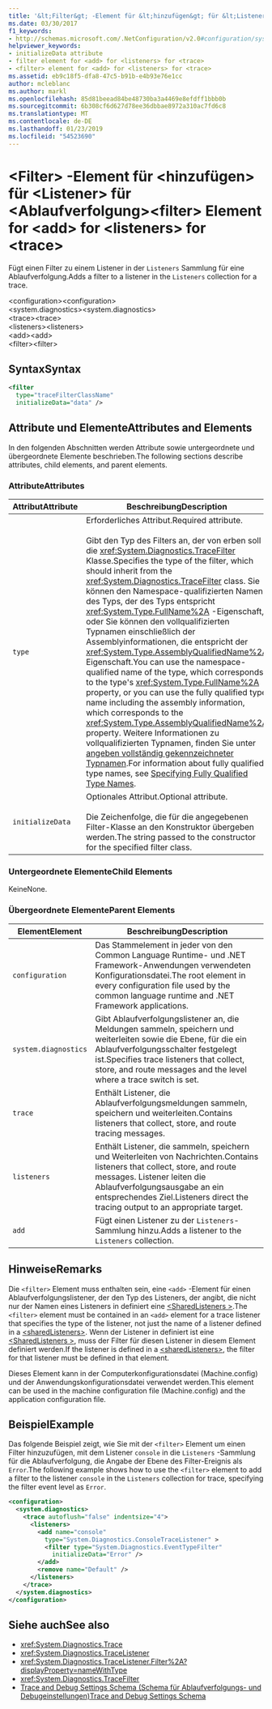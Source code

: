 ```yaml
---
title: '&lt;Filter&gt; -Element für &lt;hinzufügen&gt; für &lt;Listener&gt; für &lt;Ablaufverfolgung&gt;'
ms.date: 03/30/2017
f1_keywords:
- http://schemas.microsoft.com/.NetConfiguration/v2.0#configuration/system.diagnostics/trace/listeners/add/filter
helpviewer_keywords:
- initializeData attribute
- filter element for <add> for <listeners> for <trace>
- <filter> element for <add> for <listeners> for <trace>
ms.assetid: eb9c18f5-dfa8-47c5-b91b-e4b93e76e1cc
author: mcleblanc
ms.author: markl
ms.openlocfilehash: 85d81beead84be48730ba3a4469e8efdff1bbb0b
ms.sourcegitcommit: 6b308cf6d627d78ee36dbbae8972a310ac7fd6c8
ms.translationtype: MT
ms.contentlocale: de-DE
ms.lasthandoff: 01/23/2019
ms.locfileid: "54523690"
---
```

# <a name="ltfiltergt-element-for-ltaddgt-for-ltlistenersgt-for-lttracegt"></a><span data-ttu-id="96b9e-102">&lt;Filter&gt; -Element für &lt;hinzufügen&gt; für &lt;Listener&gt; für &lt;Ablaufverfolgung&gt;</span><span class="sxs-lookup"><span data-stu-id="96b9e-102">&lt;filter&gt; Element for &lt;add&gt; for &lt;listeners&gt; for &lt;trace&gt;</span></span>
<span data-ttu-id="96b9e-103">Fügt einen Filter zu einem Listener in der `Listeners` Sammlung für eine Ablaufverfolgung.</span><span class="sxs-lookup"><span data-stu-id="96b9e-103">Adds a filter to a listener in the `Listeners` collection for a trace.</span></span>  
  
 <span data-ttu-id="96b9e-104">\<configuration></span><span class="sxs-lookup"><span data-stu-id="96b9e-104">\<configuration></span></span>  
<span data-ttu-id="96b9e-105">\<system.diagnostics></span><span class="sxs-lookup"><span data-stu-id="96b9e-105">\<system.diagnostics></span></span>  
<span data-ttu-id="96b9e-106">\<trace></span><span class="sxs-lookup"><span data-stu-id="96b9e-106">\<trace></span></span>  
<span data-ttu-id="96b9e-107">\<listeners></span><span class="sxs-lookup"><span data-stu-id="96b9e-107">\<listeners></span></span>  
<span data-ttu-id="96b9e-108">\<add></span><span class="sxs-lookup"><span data-stu-id="96b9e-108">\<add></span></span>  
<span data-ttu-id="96b9e-109">\<filter></span><span class="sxs-lookup"><span data-stu-id="96b9e-109">\<filter></span></span>  
  
## <a name="syntax"></a><span data-ttu-id="96b9e-110">Syntax</span><span class="sxs-lookup"><span data-stu-id="96b9e-110">Syntax</span></span>  
  
```xml  
<filter   
  type="traceFilterClassName"   
  initializeData="data" />  
```  
  
## <a name="attributes-and-elements"></a><span data-ttu-id="96b9e-111">Attribute und Elemente</span><span class="sxs-lookup"><span data-stu-id="96b9e-111">Attributes and Elements</span></span>  
 <span data-ttu-id="96b9e-112">In den folgenden Abschnitten werden Attribute sowie untergeordnete und übergeordnete Elemente beschrieben.</span><span class="sxs-lookup"><span data-stu-id="96b9e-112">The following sections describe attributes, child elements, and parent elements.</span></span>  
  
### <a name="attributes"></a><span data-ttu-id="96b9e-113">Attribute</span><span class="sxs-lookup"><span data-stu-id="96b9e-113">Attributes</span></span>  
  
|<span data-ttu-id="96b9e-114">Attribut</span><span class="sxs-lookup"><span data-stu-id="96b9e-114">Attribute</span></span>|<span data-ttu-id="96b9e-115">Beschreibung</span><span class="sxs-lookup"><span data-stu-id="96b9e-115">Description</span></span>|  
|---------------|-----------------|  
|`type`|<span data-ttu-id="96b9e-116">Erforderliches Attribut.</span><span class="sxs-lookup"><span data-stu-id="96b9e-116">Required attribute.</span></span><br /><br /> <span data-ttu-id="96b9e-117">Gibt den Typ des Filters an, der von erben soll die <xref:System.Diagnostics.TraceFilter> Klasse.</span><span class="sxs-lookup"><span data-stu-id="96b9e-117">Specifies the type of the filter, which should inherit from the <xref:System.Diagnostics.TraceFilter> class.</span></span> <span data-ttu-id="96b9e-118">Sie können den Namespace-qualifizierten Namen des Typs, der des Typs entspricht <xref:System.Type.FullName%2A> -Eigenschaft, oder Sie können den vollqualifizierten Typnamen einschließlich der Assemblyinformationen, die entspricht der <xref:System.Type.AssemblyQualifiedName%2A> Eigenschaft.</span><span class="sxs-lookup"><span data-stu-id="96b9e-118">You can use the namespace-qualified name of the type, which corresponds to the type's <xref:System.Type.FullName%2A> property, or you can use the fully qualified type name including the assembly information, which corresponds to the <xref:System.Type.AssemblyQualifiedName%2A> property.</span></span> <span data-ttu-id="96b9e-119">Weitere Informationen zu vollqualifizierten Typnamen, finden Sie unter [angeben vollständig gekennzeichneter Typnamen](../../../../../docs/framework/reflection-and-codedom/specifying-fully-qualified-type-names.md).</span><span class="sxs-lookup"><span data-stu-id="96b9e-119">For information about fully qualified type names, see [Specifying Fully Qualified Type Names](../../../../../docs/framework/reflection-and-codedom/specifying-fully-qualified-type-names.md).</span></span>|  
|`initializeData`|<span data-ttu-id="96b9e-120">Optionales Attribut.</span><span class="sxs-lookup"><span data-stu-id="96b9e-120">Optional attribute.</span></span><br /><br /> <span data-ttu-id="96b9e-121">Die Zeichenfolge, die für die angegebenen Filter-Klasse an den Konstruktor übergeben werden.</span><span class="sxs-lookup"><span data-stu-id="96b9e-121">The string passed to the constructor for the specified filter class.</span></span>|  
  
### <a name="child-elements"></a><span data-ttu-id="96b9e-122">Untergeordnete Elemente</span><span class="sxs-lookup"><span data-stu-id="96b9e-122">Child Elements</span></span>  
 <span data-ttu-id="96b9e-123">Keine</span><span class="sxs-lookup"><span data-stu-id="96b9e-123">None.</span></span>  
  
### <a name="parent-elements"></a><span data-ttu-id="96b9e-124">Übergeordnete Elemente</span><span class="sxs-lookup"><span data-stu-id="96b9e-124">Parent Elements</span></span>  
  
|<span data-ttu-id="96b9e-125">Element</span><span class="sxs-lookup"><span data-stu-id="96b9e-125">Element</span></span>|<span data-ttu-id="96b9e-126">Beschreibung</span><span class="sxs-lookup"><span data-stu-id="96b9e-126">Description</span></span>|  
|-------------|-----------------|  
|`configuration`|<span data-ttu-id="96b9e-127">Das Stammelement in jeder von den Common Language Runtime- und .NET Framework-Anwendungen verwendeten Konfigurationsdatei.</span><span class="sxs-lookup"><span data-stu-id="96b9e-127">The root element in every configuration file used by the common language runtime and .NET Framework applications.</span></span>|  
|`system.diagnostics`|<span data-ttu-id="96b9e-128">Gibt Ablaufverfolgungslistener an, die Meldungen sammeln, speichern und weiterleiten sowie die Ebene, für die ein Ablaufverfolgungsschalter festgelegt ist.</span><span class="sxs-lookup"><span data-stu-id="96b9e-128">Specifies trace listeners that collect, store, and route messages and the level where a trace switch is set.</span></span>|  
|`trace`|<span data-ttu-id="96b9e-129">Enthält Listener, die Ablaufverfolgungsmeldungen sammeln, speichern und weiterleiten.</span><span class="sxs-lookup"><span data-stu-id="96b9e-129">Contains listeners that collect, store, and route tracing messages.</span></span>|  
|`listeners`|<span data-ttu-id="96b9e-130">Enthält Listener, die sammeln, speichern und Weiterleiten von Nachrichten.</span><span class="sxs-lookup"><span data-stu-id="96b9e-130">Contains listeners that collect, store, and route messages.</span></span> <span data-ttu-id="96b9e-131">Listener leiten die Ablaufverfolgungsausgabe an ein entsprechendes Ziel.</span><span class="sxs-lookup"><span data-stu-id="96b9e-131">Listeners direct the tracing output to an appropriate target.</span></span>|  
|`add`|<span data-ttu-id="96b9e-132">Fügt einen Listener zu der `Listeners`-Sammlung hinzu.</span><span class="sxs-lookup"><span data-stu-id="96b9e-132">Adds a listener to the `Listeners` collection.</span></span>|  
  
## <a name="remarks"></a><span data-ttu-id="96b9e-133">Hinweise</span><span class="sxs-lookup"><span data-stu-id="96b9e-133">Remarks</span></span>  
 <span data-ttu-id="96b9e-134">Die `<filter>` Element muss enthalten sein, eine `<add>` -Element für einen Ablaufverfolgungslistener, der den Typ des Listeners, der angibt, die nicht nur der Namen eines Listeners in definiert eine [ \<SharedListeners >](../../../../../docs/framework/configure-apps/file-schema/trace-debug/sharedlisteners-element.md).</span><span class="sxs-lookup"><span data-stu-id="96b9e-134">The `<filter>` element must be contained in an `<add>` element for a trace listener that specifies the type of the listener, not just the name of a listener defined in a [\<sharedListeners>](../../../../../docs/framework/configure-apps/file-schema/trace-debug/sharedlisteners-element.md).</span></span> <span data-ttu-id="96b9e-135">Wenn der Listener in definiert ist eine [ \<SharedListeners >](../../../../../docs/framework/configure-apps/file-schema/trace-debug/sharedlisteners-element.md), muss der Filter für diesen Listener in diesem Element definiert werden.</span><span class="sxs-lookup"><span data-stu-id="96b9e-135">If the listener is defined in a [\<sharedListeners>](../../../../../docs/framework/configure-apps/file-schema/trace-debug/sharedlisteners-element.md), the filter for that listener must be defined in that element.</span></span>  
  
 <span data-ttu-id="96b9e-136">Dieses Element kann in der Computerkonfigurationsdatei (Machine.config) und der Anwendungskonfigurationsdatei verwendet werden.</span><span class="sxs-lookup"><span data-stu-id="96b9e-136">This element can be used in the machine configuration file (Machine.config) and the application configuration file.</span></span>  
  
## <a name="example"></a><span data-ttu-id="96b9e-137">Beispiel</span><span class="sxs-lookup"><span data-stu-id="96b9e-137">Example</span></span>  
 <span data-ttu-id="96b9e-138">Das folgende Beispiel zeigt, wie Sie mit der `<filter>` Element um einen Filter hinzuzufügen, mit dem Listener `console` in die `Listeners` -Sammlung für die Ablaufverfolgung, die Angabe der Ebene des Filter-Ereignis als `Error`.</span><span class="sxs-lookup"><span data-stu-id="96b9e-138">The following example shows how to use the `<filter>` element to add a filter to the listener `console` in the `Listeners` collection for trace, specifying the filter event level as `Error`.</span></span>  
  
```xml  
<configuration>  
  <system.diagnostics>  
    <trace autoflush="false" indentsize="4">  
      <listeners>  
        <add name="console"   
          type="System.Diagnostics.ConsoleTraceListener" >  
          <filter type="System.Diagnostics.EventTypeFilter"   
            initializeData="Error" />  
        </add>  
        <remove name="Default" />  
      </listeners>  
    </trace>  
  </system.diagnostics>  
</configuration>  
```  
  
## <a name="see-also"></a><span data-ttu-id="96b9e-139">Siehe auch</span><span class="sxs-lookup"><span data-stu-id="96b9e-139">See also</span></span>
- <xref:System.Diagnostics.Trace>
- <xref:System.Diagnostics.TraceListener>
- <xref:System.Diagnostics.TraceListener.Filter%2A?displayProperty=nameWithType>
- <xref:System.Diagnostics.TraceFilter>
- [<span data-ttu-id="96b9e-140">Trace and Debug Settings Schema (Schema für Ablaufverfolgungs- und Debugeinstellungen)</span><span class="sxs-lookup"><span data-stu-id="96b9e-140">Trace and Debug Settings Schema</span></span>](../../../../../docs/framework/configure-apps/file-schema/trace-debug/index.md)
